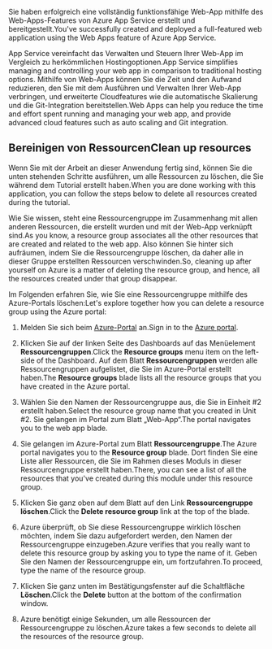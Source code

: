 <span data-ttu-id="58ae1-101">Sie haben erfolgreich eine vollständig funktionsfähige Web-App mithilfe des Web-Apps-Features von Azure App Service erstellt und bereitgestellt.</span><span class="sxs-lookup"><span data-stu-id="58ae1-101">You've successfully created and deployed a full-featured web application using the Web Apps feature of Azure App Service.</span></span>

<span data-ttu-id="58ae1-102">App Service vereinfacht das Verwalten und Steuern Ihrer Web-App im Vergleich zu herkömmlichen Hostingoptionen.</span><span class="sxs-lookup"><span data-stu-id="58ae1-102">App Service simplifies managing and controlling your web app in comparison to traditional hosting options.</span></span> <span data-ttu-id="58ae1-103">Mithilfe von Web-Apps können Sie die Zeit und den Aufwand reduzieren, den Sie mit dem Ausführen und Verwalten Ihrer Web-App verbringen, und erweiterte Cloudfeatures wie die automatische Skalierung und die Git-Integration bereitstellen.</span><span class="sxs-lookup"><span data-stu-id="58ae1-103">Web Apps can help you reduce the time and effort spent running and managing your web app, and provide advanced cloud features such as auto scaling and Git integration.</span></span>

## <a name="clean-up-resources"></a><span data-ttu-id="58ae1-104">Bereinigen von Ressourcen</span><span class="sxs-lookup"><span data-stu-id="58ae1-104">Clean up resources</span></span>

<span data-ttu-id="58ae1-105">Wenn Sie mit der Arbeit an dieser Anwendung fertig sind, können Sie die unten stehenden Schritte ausführen, um alle Ressourcen zu löschen, die Sie während dem Tutorial erstellt haben.</span><span class="sxs-lookup"><span data-stu-id="58ae1-105">When you are done working with this application, you can follow the steps below to delete all resources created during the tutorial.</span></span>

<span data-ttu-id="58ae1-106">Wie Sie wissen, steht eine Ressourcengruppe im Zusammenhang mit allen anderen Ressourcen, die erstellt wurden und mit der Web-App verknüpft sind.</span><span class="sxs-lookup"><span data-stu-id="58ae1-106">As you know, a resource group associates all the other resources that are created and related to the web app.</span></span> <span data-ttu-id="58ae1-107">Also können Sie hinter sich aufräumen, indem Sie die Ressourcengruppe löschen, da daher alle in dieser Gruppe erstellten Ressourcen verschwinden.</span><span class="sxs-lookup"><span data-stu-id="58ae1-107">So, cleaning up after yourself on Azure is a matter of deleting the resource group, and hence, all the resources created under that group disappear.</span></span>

<span data-ttu-id="58ae1-108">Im Folgenden erfahren Sie, wie Sie eine Ressourcengruppe mithilfe des Azure-Portals löschen:</span><span class="sxs-lookup"><span data-stu-id="58ae1-108">Let's explore together how you can delete a resource group using the Azure portal:</span></span>

1. <span data-ttu-id="58ae1-109">Melden Sie sich beim [Azure-Portal](https://portal.azure.com/?azure-portal=true) an.</span><span class="sxs-lookup"><span data-stu-id="58ae1-109">Sign in to the [Azure portal](https://portal.azure.com/?azure-portal=true).</span></span>

1. <span data-ttu-id="58ae1-110">Klicken Sie auf der linken Seite des Dashboards auf das Menüelement **Ressourcengruppen**.</span><span class="sxs-lookup"><span data-stu-id="58ae1-110">Click the **Resource groups** menu item on the left-side of the Dashboard.</span></span> <span data-ttu-id="58ae1-111">Auf dem Blatt **Ressourcengruppen** werden alle Ressourcengruppen aufgelistet, die Sie im Azure-Portal erstellt haben.</span><span class="sxs-lookup"><span data-stu-id="58ae1-111">The **Resource groups** blade lists all the resource groups that you have created in the Azure portal.</span></span>

1. <span data-ttu-id="58ae1-112">Wählen Sie den Namen der Ressourcengruppe aus, die Sie in Einheit #2 erstellt haben.</span><span class="sxs-lookup"><span data-stu-id="58ae1-112">Select the resource group name that you created in Unit #2.</span></span> <span data-ttu-id="58ae1-113">Sie gelangen im Portal zum Blatt „Web-App“.</span><span class="sxs-lookup"><span data-stu-id="58ae1-113">The portal navigates you to the web app blade.</span></span>

1. <span data-ttu-id="58ae1-114">Sie gelangen im Azure-Portal zum Blatt **Ressourcengruppe**.</span><span class="sxs-lookup"><span data-stu-id="58ae1-114">The Azure portal navigates you to the **Resource group** blade.</span></span> <span data-ttu-id="58ae1-115">Dort finden Sie eine Liste aller Ressourcen, die Sie im Rahmen dieses Moduls in dieser Ressourcengruppe erstellt haben.</span><span class="sxs-lookup"><span data-stu-id="58ae1-115">There, you can see a list of all the resources that you've created during this module under this resource group.</span></span>

1. <span data-ttu-id="58ae1-116">Klicken Sie ganz oben auf dem Blatt auf den Link **Ressourcengruppe löschen**.</span><span class="sxs-lookup"><span data-stu-id="58ae1-116">Click the **Delete resource group** link at the top of the blade.</span></span>

1. <span data-ttu-id="58ae1-117">Azure überprüft, ob Sie diese Ressourcengruppe wirklich löschen möchten, indem Sie dazu aufgefordert werden, den Namen der Ressourcengruppe einzugeben.</span><span class="sxs-lookup"><span data-stu-id="58ae1-117">Azure verifies that you really want to delete this resource group by asking you to type the name of it.</span></span> <span data-ttu-id="58ae1-118">Geben Sie den Namen der Ressourcengruppe ein, um fortzufahren.</span><span class="sxs-lookup"><span data-stu-id="58ae1-118">To proceed, type the name of the resource group.</span></span>

1. <span data-ttu-id="58ae1-119">Klicken Sie ganz unten im Bestätigungsfenster auf die Schaltfläche **Löschen**.</span><span class="sxs-lookup"><span data-stu-id="58ae1-119">Click the **Delete** button at the bottom of the confirmation window.</span></span>

1. <span data-ttu-id="58ae1-120">Azure benötigt einige Sekunden, um alle Ressourcen der Ressourcengruppe zu löschen.</span><span class="sxs-lookup"><span data-stu-id="58ae1-120">Azure takes a few seconds to delete all the resources of the resource group.</span></span>
